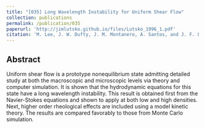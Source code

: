 ```yaml
---
title: "[035] Long Wavelength Instability for Uniform Shear Flow"
collection: publications
permalink: /publication/035
paperurl: 'http://jimlutsko.github.io/files/Lutsko_1996_1.pdf'
citation: 'M. Lee, J. W. Dufty, J. M. Montanero, A. Santos, and J. F. Lutsko, &quot;Long Wavelength Instability for Uniform Shear Flow&quot;, <i>Phys. Rev. Lett.</i>, <strong>76</strong>, 2702 (1996)'
---
```

Abstract
---
Uniform shear flow is a prototype nonequilibrium state admitting detailed study at both the macroscopic and microscopic levels via theory and computer simulation. It is shown that the hydrodynamic equations for this state have a long wavelength instability. This result is obtained first from the Navier-Stokes equations and shown to apply at both low and high densities. Next, higher order rheological effects are included using a model kinetic theory. The results are compared favorably to those from Monte Carlo simulation.
